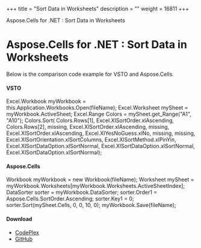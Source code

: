 +++
title = "Sort Data in Worksheets" 
description = "" 
weight = 16811 
+++

Aspose.Cells for .NET : Sort Data in Worksheets  

# Aspose.Cells for .NET : Sort Data in Worksheets


Below is the comparison code example for VSTO and Aspose.Cells.

#### VSTO

  Excel.Workbook myWorkbook = this.Application.Workbooks.Open(fileName);  Excel.Worksheet mySheet = myWorkbook.ActiveSheet;  Excel.Range Colors = mySheet.get\_Range("A1", "A10");  Colors.Sort(  Colors.Rows\[1\], Excel.XlSortOrder.xlAscending,  Colors.Rows\[2\], missing, Excel.XlSortOrder.xlAscending,  missing, Excel.XlSortOrder.xlAscending,  Excel.XlYesNoGuess.xlNo, missing, missing,  Excel.XlSortOrientation.xlSortColumns,  Excel.XlSortMethod.xlPinYin,  Excel.XlSortDataOption.xlSortNormal,  Excel.XlSortDataOption.xlSortNormal,  Excel.XlSortDataOption.xlSortNormal);

#### Aspose.Cells

 Workbook myWorkbook = new Workbook(fileName); Worksheet mySheet = myWorkbook.Worksheets\[myWorkbook.Worksheets.ActiveSheetIndex\]; DataSorter sorter = myWorkbook.DataSorter; sorter.Order1 = Aspose.Cells.SortOrder.Ascending; sorter.Key1 = 0; sorter.Sort(mySheet.Cells, 0, 0, 10, 0); myWorkbook.Save(fileName);

#### Download

*   [CodePlex](https://asposevsto.codeplex.com/downloads/get/1459768)
*   [GitHub](https://github.com/asposemarketplace/Aspose_for_VSTO/releases/download/Aspose.Cells1.1/SortDataInWorksheets.Aspose.Cells.zip)

